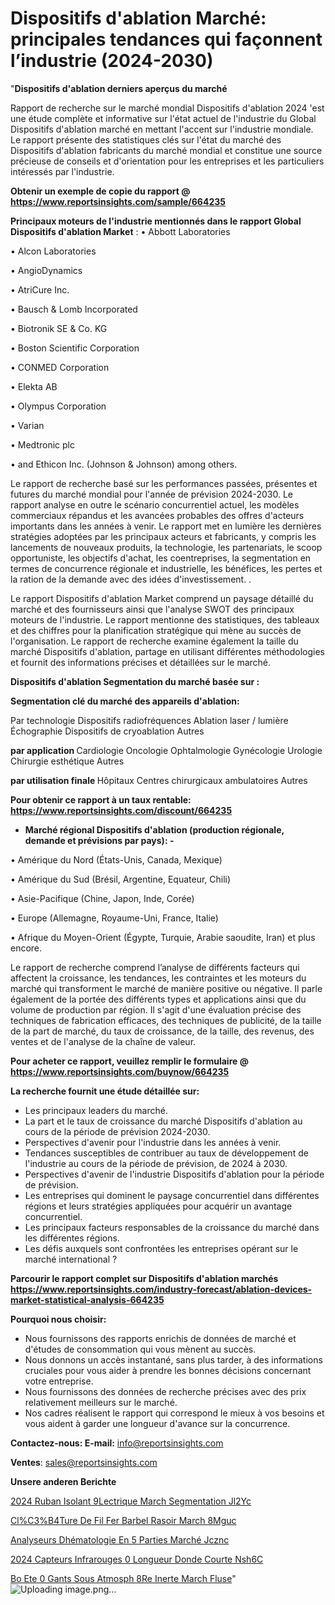 # Dispositifs d'ablation Marché: principales tendances qui façonnent l’industrie (2024-2030)

"<strong>Dispositifs d'ablation derniers aperçus du marché</strong>

Rapport de recherche sur le marché mondial Dispositifs d'ablation 2024 'est une étude complète et informative sur l'état actuel de l'industrie du Global Dispositifs d'ablation marché en mettant l'accent sur l'industrie mondiale. Le rapport présente des statistiques clés sur l'état du marché des Dispositifs d'ablation fabricants du marché mondial et constitue une source précieuse de conseils et d'orientation pour les entreprises et les particuliers intéressés par l'industrie.

<strong>Obtenir un exemple de copie du rapport @ <a href=https://www.reportsinsights.com/sample/664235>https://www.reportsinsights.com/sample/664235</a></strong>

<strong>Principaux moteurs de l'industrie mentionnés dans le rapport Global Dispositifs d'ablation Market</strong> :
• Abbott Laboratories

• Alcon Laboratories

• AngioDynamics

• AtriCure Inc.

• Bausch & Lomb Incorporated

• Biotronik SE & Co. KG

• Boston Scientific Corporation

• CONMED Corporation

• Elekta AB

• Olympus Corporation

• Varian

• Medtronic plc

• and Ethicon Inc. (Johnson & Johnson) among others.

Le rapport de recherche basé sur les performances passées, présentes et futures du marché mondial pour l'année de prévision 2024-2030. Le rapport analyse en outre le scénario concurrentiel actuel, les modèles commerciaux répandus et les avancées probables des offres d'acteurs importants dans les années à venir. Le rapport met en lumière les dernières stratégies adoptées par les principaux acteurs et fabricants, y compris les lancements de nouveaux produits, la technologie, les partenariats, le scoop opportuniste, les objectifs d'achat, les coentreprises, la segmentation en termes de concurrence régionale et industrielle, les bénéfices, les pertes et la ration de la demande avec des idées d'investissement. .

Le rapport Dispositifs d'ablation Market comprend un paysage détaillé du marché et des fournisseurs ainsi que l'analyse SWOT des principaux moteurs de l'industrie. Le rapport mentionne des statistiques, des tableaux et des chiffres pour la planification stratégique qui mène au succès de l'organisation. Le rapport de recherche examine également la taille du marché Dispositifs d'ablation, partage en utilisant différentes méthodologies et fournit des informations précises et détaillées sur le marché.

<strong>Dispositifs d'ablation Segmentation du marché basée sur :</strong>

<strong> Segmentation clé du marché des appareils d'ablation: </strong>

Par technologie
Dispositifs radiofréquences
Ablation laser / lumière
Échographie
Dispositifs de cryoablation
Autres

<strong> par application </strong>
Cardiologie
Oncologie
Ophtalmologie
Gynécologie
Urologie
Chirurgie esthétique
Autres

<strong> par utilisation finale </strong>
Hôpitaux
Centres chirurgicaux ambulatoires
Autres

<strong>Pour obtenir ce rapport à un taux rentable: <a href=https://www.reportsinsights.com/discount/664235>https://www.reportsinsights.com/discount/664235</a></strong>
<ul>
  <li><strong>Marché régional Dispositifs d'ablation (production régionale, demande et prévisions par pays): -</strong></li>
</ul>
• Amérique du Nord (États-Unis, Canada, Mexique)

• Amérique du Sud (Brésil, Argentine, Equateur, Chili)

• Asie-Pacifique (Chine, Japon, Inde, Corée)

• Europe (Allemagne, Royaume-Uni, France, Italie)

• Afrique du Moyen-Orient (Égypte, Turquie, Arabie saoudite, Iran) et plus encore.

Le rapport de recherche comprend l’analyse de différents facteurs qui affectent la croissance, les tendances, les contraintes et les moteurs du marché qui transforment le marché de manière positive ou négative. Il parle également de la portée des différents types et applications ainsi que du volume de production par région. Il s'agit d'une évaluation précise des techniques de fabrication efficaces, des techniques de publicité, de la taille de la part de marché, du taux de croissance, de la taille, des revenus, des ventes et de l'analyse de la chaîne de valeur.

<strong>Pour acheter ce rapport, veuillez remplir le formulaire @   <a href=https://www.reportsinsights.com/buynow/664235>https://www.reportsinsights.com/buynow/664235</a></strong>

<strong>La recherche fournit une étude détaillée sur:</strong>
<ul>
  <li>Les principaux leaders du marché.</li>
  <li>La part et le taux de croissance du marché Dispositifs d'ablation au cours de la période de prévision 2024-2030.</li>
  <li>Perspectives d'avenir pour l'industrie dans les années à venir.</li>
  <li>Tendances susceptibles de contribuer au taux de développement de l'industrie au cours de la période de prévision, de 2024 à 2030.</li>
  <li>Perspectives d'avenir de l'industrie Dispositifs d'ablation pour la période de prévision.</li>
  <li>Les entreprises qui dominent le paysage concurrentiel dans différentes régions et leurs stratégies appliquées pour acquérir un avantage concurrentiel.</li>
  <li>Les principaux facteurs responsables de la croissance du marché dans les différentes régions.</li>
  <li>Les défis auxquels sont confrontées les entreprises opérant sur le marché international ?</li>
</ul>

<strong>Parcourir le rapport complet sur Dispositifs d'ablation marchés <a href=https://www.reportsinsights.com/industry-forecast/ablation-devices-market-statistical-analysis-664235>https://www.reportsinsights.com/industry-forecast/ablation-devices-market-statistical-analysis-664235</a></strong>

<strong>Pourquoi nous choisir:</strong>
<ul>
  <li>Nous fournissons des rapports enrichis de données de marché et d'études de consommation qui vous mènent au succès.</li>
  <li>Nous donnons un accès instantané, sans plus tarder, à des informations cruciales pour vous aider à prendre les bonnes décisions concernant votre entreprise.</li>
  <li>Nous fournissons des données de recherche précises avec des prix relativement meilleurs sur le marché.</li>
  <li>Nos cadres réalisent le rapport qui correspond le mieux à vos besoins et vous aident à garder une longueur d'avance sur la concurrence.</li>
</ul>
<strong>Contactez-nous:
</strong><strong>E-mail:</strong> <a href=mailto:info@reportsinsights.com>info@reportsinsights.com</a>

<strong>Ventes</strong>: <a href=mailto:sales@reportsinsights.com>sales@reportsinsights.com</a>

<strong>Unsere anderen Berichte</strong>

<a href=https://www.linkedin.com/pulse/2024-ruban-isolant-%C3%A9lectrique-march%C3%A9-segmentation-jl2yc/>2024 Ruban Isolant  9Lectrique March Segmentation Jl2Yc</a>

<a href=https://www.linkedin.com/pulse/cl%C3%B4ture-de-fil-fer-barbel%C3%A9-rasoir-march%C3%A9-8mguc/>Cl%C3%B4Ture De Fil Fer Barbel Rasoir March 8Mguc</a>

<a href=https://www.linkedin.com/pulse/analyseurs-dhématologie-en-5-parties-marché-jcznc/>Analyseurs Dhématologie En 5 Parties Marché Jcznc</a>

<a href=https://www.linkedin.com/pulse/2024-capteurs-infrarouges-%C3%A0-longueur-donde-courte-nsh6c/>2024 Capteurs Infrarouges  0 Longueur Donde Courte Nsh6C</a>

<a href=https://www.linkedin.com/pulse/bo%C3%AEte-%C3%A0-gants-sous-atmosph%C3%A8re-inerte-march%C3%A9-fluse/>Bo Ete  0 Gants Sous Atmosph 8Re Inerte March Fluse</a>"
![Uploading image.png…]()

